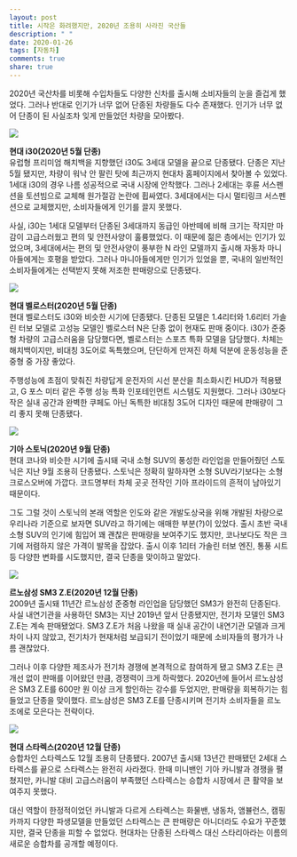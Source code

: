 ```yaml
---
layout: post
title: 시작은 화려했지만, 2020년 조용히 사라진 국산들
description: " "
date: 2020-01-26
tags: [자동차]
comments: true
share: true
---
```



2020년 국산차를 비롯해 수입차들도 다양한 신차를 출시해 소비자들의 눈을 즐겁게 했었다. 그러나 반대로 인기가 너무 없어 단종된 차량들도 다수 존재했다. 인기가 너무 없어 단종이 된 사실조차 잊게 만들었던 차량을 모아봤다.

![](https://post-phinf.pstatic.net/MjAyMDEyMjhfOTcg/MDAxNjA5MTI3NDEyMDI5.FIRWZJbmQEzMx0JvozKYJgwZhb1l7nNeXJsCXHXbD4Ug.gHeIwD-f8BO5KOO5pRWiUbTb_u1m-KnIG0Tmg23TG3cg.JPEG/Hyundai-i30_N_Line-2019-1600-01.jpg?type=w1200)

**현대 i30(2020년 5월 단종)**  
유럽형 프리미엄 해치백을 지향했던 i30도 3세대 모델을 끝으로 단종됐다. 단종은 지난 5월 됐지만, 차량이 워낙 안 팔린 탓에 최근까지 현대차 홈페이지에서 찾아볼 수 있었다. 1세대 i30의 경우 나름 성공적으로 국내 시장에 안착했다. 그러나 2세대는 후륜 서스펜션을 토션빔으로 교체해 원가절감 논란에 휩싸였다. 3세대에서는 다시 멀티링크 서스펜션으로 교체했지만, 소비자들에게 인기를 끌지 못했다.

사실, i30는 1세대 모델부터 단종된 3세대까지 동급인 아반떼에 비해 크기는 작지만 마감이 고급스러웠고 편의 및 안전사양이 훌륭했었다. 이 때문에 젊은 층에서는 인기가 있었으며, 3세대에서는 편의 및 안전사양이 풍부한 N 라인 모델까지 출시해 자동차 마니아들에게는 호평을 받았다. 그러나 마니아들에게만 인기가 있었을 뿐, 국내의 일반적인 소비자들에게는 선택받지 못해 저조한 판매량으로 단종됐다.

![](https://post-phinf.pstatic.net/MjAyMDEyMjhfMjk4/MDAxNjA5MTI3NDIzOTY2.aw5M3R39IlRdpbo8egq90E-1Jsq7NsFxnOlHNW_aDwUg.YPRN_E9ATG7vCHpLhhAVAZHvSpCvQXBGOTAoDlUC8-Qg.JPEG/Hyundai-Veloster-2019-1280-03_copy.jpg?type=w1200)

**현대 벨로스터(2020년 5월 단종)**  
현대 벨로스터도 i30와 비슷한 시기에 단종됐다. 단종된 모델은 1.4리터와 1.6리터 가솔린 터보 모델로 고성능 모델인 벨로스터 N은 단종 없이 현재도 판매 중이다. i30가 준중형 차량의 고급스러움을 담당했다면, 벨로스터는 스포츠 특화 모델을 담당했다. 차체는 해치백이지만, 비대칭 3도어로 독특했으며, 단단하게 만져진 하체 덕분에 운동성능을 준중형 중 가장 좋았다.

주행성능에 초점이 맞춰진 차량답게 운전자의 시선 분산을 최소화시킨 HUD가 적용됐고, G 포스 미터 같은 주행 성능 특화 인포테인먼트 시스템도 지원했다. 그러나 i30보다 작은 실내 공간과 완벽한 쿠페도 아닌 독특한 비대칭 3도어 디자인 때문에 판매량이 그리 좋지 못해 단종됐다.

![](https://post-phinf.pstatic.net/MjAyMDEyMjhfMjg3/MDAxNjA5MTI3NTEyOTAy.33Klpt6YdIRMfmOeAQPUqZSaPDxD6n3U5ZoxEmmzq8Eg.AzfWPappPPY5Ty7ZHEQ4dEggAX8vGQcGjjnI8dAM-Kcg.JPEG/img_gallery_17.jpg?type=w1200)

**기아 스토닉(2020년 9월 단종)**  
현대 코나와 비슷한 시기에 출시돼 국내 소형 SUV의 풍성한 라인업을 만들어줬던 스토닉은 지난 9월 조용히 단종됐다. 스토닉은 정확히 말하자면 소형 SUV라기보다는 소형 크로스오버에 가깝다. 코드명부터 차체 곳곳 전작인 기아 프라이드의 흔적이 남아있기 때문이다.

그도 그럴 것이 스토닉의 본래 역할은 인도와 같은 개발도상국을 위해 개발된 차량으로 우리나라 기준으로 보자면 SUV라고 하기에는 애매한 부분(?)이 있었다. 출시 초반 국내 소형 SUV의 인기에 힘입어 꽤 괜찮은 판매량을 보여주기도 했지만, 코나보다도 작은 크기에 저렴하지 않은 가격이 발목을 잡았다. 출시 이후 1리터 가솔린 터보 엔진, 통풍 시트 등 다양한 변화를 시도했지만, 결국 단종을 맞이하고 말았다.

![](https://post-phinf.pstatic.net/MjAyMDEyMjhfMjk4/MDAxNjA5MTI3NTQwMjAy.j1PsnZmgNuJ3ILBZi9_Q_QI2AAqzANClKOKF34yomusg.bxSLCNsOXlpv0ZuWZd04K8AbX_quMOCy3qVMPy42vrIg.JPEG/SM3ZE_01_copy.jpg?type=w1200)

**르노삼성 SM3 Z.E(2020년 12월 단종)**  
2009년 출시돼 11년간 르노삼성 준중형 라인업을 담당했던 SM3가 완전히 단종된다. 사실 내연기관을 사용하던 SM3는 지난 2019년 앞서 단종됐지만, 전기차 모델인 SM3 Z.E는 계속 판매됐었다. SM3 Z.E가 처음 나왔을 때 실내 공간이 내연기관 모델과 크게 차이 나지 않았고, 전기차가 현재처럼 보급되기 전이었기 때문에 소비자들의 평가가 나름 괜찮았다.

그러나 이후 다양한 제조사가 전기차 경쟁에 본격적으로 참여하게 됐고 SM3 Z.E는 큰 개선 없이 판매를 이어왔던 만큼, 경쟁력이 크게 하락했다. 2020년에 들어서 르노삼성은 SM3 Z.E를 600만 원 이상 크게 할인하는 강수를 두었지만, 판매량을 회복하기는 힘들었고 단종을 맞이했다. 르노삼성은 SM3 Z.E를 단종시키며 전기차 소비자들을 르노 조에로 모은다는 전략이다.

![](https://post-phinf.pstatic.net/MjAyMDEyMjhfOTUg/MDAxNjA5MTI3NTg4OTcz.dDrY0UNMaUH37MpC_bBJprX5w68b1f1leDPr37v1QSog.CMyMhfrdOd-N8rv4bw5F9joMczuICIS9wqFqTlAatuYg.JPEG/4579_29425_5839.jpg?type=w1200)

**현대 스타렉스(2020년 12월 단종)**  
승합차인 스타렉스도 12월 조용히 단종됐다. 2007년 출시돼 13년간 판매됐던 2세대 스타렉스를 끝으로 스타렉스는 완전히 사라졌다. 한때 미니밴인 기아 카니발과 경쟁을 펼쳤지만, 카니발 대비 고급스러움이 부족했던 스타렉스는 승합차 시장에서 큰 활약을 보여주지 못했다.

대신 역할이 한정적이었던 카니발과 다르게 스타렉스는 화물밴, 냉동차, 앰뷸런스, 캠핑카까지 다양한 파생모델을 만들었던 스타렉스는 큰 판매량은 아니더라도 수요가 꾸준했지만, 결국 단종을 피할 수 없었다. 현대차는 단종된 스타렉스 대신 스타리아라는 이름의 새로운 승합차를 공개할 예정이다.